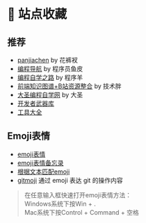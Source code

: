 # 📁 站点收藏
## 推荐
- [panjiachen](https://panjiachen.github.io/awesome-bookmarks/) by 花裤衩
- [编程导航](https://www.code-nav.cn/) by 程序员鱼皮
- [编程自学之路](https://r2coding.com/#/) by 程序羊
- [前端知识图谱+B站资源整合](https://gitee.com/jishupang/web_atlas) by 技术胖
- [大圣编程自学网](https://shengxinjing.cn/) by 大圣
- [开发者武器库](https://devtool.tech/)
- [工具大全](https://www.fly63.com/tool/home.html)

## Emoji表情
- [emoji表情](https://emojipedia.org/)
- [emoji表情备忘录](https://www.webfx.com/tools/emoji-cheat-sheet/)
- [根据文本匹配emoji](https://translate.yandex.com/?lang=zh-emj)
- [gitmoji](https://github.com/carloscuesta/gitmoji) 通过 emoji 表达 git 的操作内容
>在任意输入框快速打开emoji表情方法：  
Windows系统下按Win + .  
Mac系统下按Control + Command + 空格